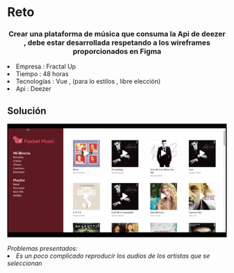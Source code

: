 <!--# reto-fractalup

## Project setup
```
npm install
```

### Compiles and hot-reloads for development
```
npm run serve
```

### Compiles and minifies for production
```
npm run build
```

### Run your unit tests
```
npm run test:unit
```

### Lints and fixes files
```
npm run lint
```

### Customize configuration
See [Configuration Reference](https://cli.vuejs.org/config/).
-->

# Reto

<h3 align="center"> Crear una plataforma de música que consuma la Api de deezer , debe estar desarrollada respetando a los wireframes proporcionados en Figma</h3>
<li>Empresa : Fractal Up</li>
<li>Tiempo : 48 horas</li>
<li> Tecnologías : Vue , (para lo estilos , libre elección)</li>
<li>Api : Deezer</li>

## Solución 

<div style="border:2px black solid">
<img align="center" src="src/assets/launch.gif" />
</div>
<br>
<em> Problemas presentados:
<li> Es un poco complicado reproducir los audios de los artistas que se seleccionan </li>
</em>